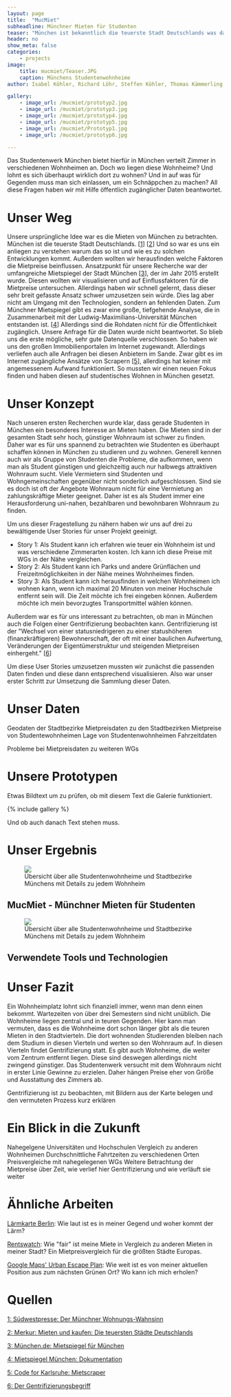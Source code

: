 ```yaml
---
layout: page
title:  "MucMiet"
subheadline: Münchner Mieten für Studenten
teaser: "München ist bekanntlich die teuerste Stadt Deutschlands was das Wohnen angeht. Gleichzeitig ist München eine Großstadt mit vielen Universitäten und Hochschulen. Wie kann man es sich also als Student leisten in einer solch teuren Stadt zu wohnen?"
header: no
show_meta: false
categories:
    - projects
image:
    title: mucmiet/Teaser.JPG
    caption: Münchens Studentenwohnheime
author: Isabel Köhler, Richard Löhr, Steffen Köhler, Thomas Kämmerling

gallery:
    - image_url: /mucmiet/prototyp2.jpg
    - image_url: /mucmiet/prototyp3.jpg
    - image_url: /mucmiet/prototyp4.jpg
    - image_url: /mucmiet/prototyp5.jpg
    - image_url: /mucmiet/Prototyp1.jpg
    - image_url: /mucmiet/prototyp6.jpg

---
```


Das Studentenwerk München bietet hierfür in München verteilt Zimmer in verschiedenen Wohnheimen an. Doch wo liegen diese Wohnheime? Und lohnt es sich überhaupt wirklich dort zu wohnen? Und in auf was für Gegenden muss man sich einlassen, um ein Schnäppchen zu machen? All diese Fragen haben wir mit Hilfe öffentlich zugänglicher Daten beantwortet.

# Unser Weg

Unsere ursprüngliche Idee war es die Mieten von München zu betrachten. München ist die teuerste Stadt Deutschlands. [[1](http://www.swp.de/ulm/nachrichten/politik/der-muenchner-wohnungs-wahnsinn-14301249.html)] [[2](https://www.merkur.de/lokales/muenchen/stadt-muenchen/mieten-und-kaufen-teuersten-staedte-deutschlands-6883818.html)] Und so war es uns ein anliegen zu verstehen warum das so ist und wie es zu solchen Entwicklungen kommt. Außerdem wollten wir herausfinden welche Faktoren die Mietpreise beinflussen.
Ansatzpunkt für unsere Recherche war der umfangreiche Mietspiegel der Stadt München [[3](https://www.muenchen.de/rathaus/Stadtverwaltung/Sozialreferat/Wohnungsamt/Mietspiegel.html#mietspiegel-fr-mnchen-2015_0)], der im Jahr 2015 erstellt wurde. Diesen wollten wir visualisieren und auf Einflussfaktoren für die Mietpreise untersuchen.
Allerdings haben wir schnell gelernt, dass dieser sehr breit gefasste Ansatz schwer umzusetzen sein würde. Dies lag aber nicht am Umgang mit den Technologien, sondern an fehlenden Daten. Zum Münchner Mietspiegel gibt es zwar eine große, tiefgehende Analyse, die in Zusammenarbeit mit der Ludwig-Maximilians-Universität München entstanden ist. [[4](http://www.mietspiegel-muenchen.de/2015/berechnungsprogramm/dokumentation/Dokumentation_MS15.pdf)] Allerdings sind die Rohdaten nicht für die Öffentlichkeit zugänglich. Unsere Anfrage für die Daten wurde nicht beantwortet. So blieb uns die erste mögliche, sehr gute Datenquelle verschlossen.
So haben wir uns den großen Immobilienportalen im Internet zugewandt. Allerdings verliefen auch alle Anfragen bei diesen Anbietern im Sande. Zwar gibt es im Internet zugängliche Ansätze von Scrapern [[5](https://github.com/CodeforKarlsruhe/mietmap-scraper)], allerdings hat keiner mit angemessenem Aufwand funktioniert. So mussten wir einen neuen Fokus finden und haben diesen auf studentisches Wohnen in München gesetzt.

# Unser Konzept

Nach unseren ersten Recherchen wurde klar, dass gerade Studenten in München ein besonderes Interesse an Mieten haben. Die Mieten sind in der gesamten Stadt sehr hoch, günstiger Wohnraum ist schwer zu finden. Daher war es für uns spannend zu betrachten wie Studenten es überhaupt schaffen können in München zu studieren und zu wohnen. Generell kennen auch wir als Gruppe von Studenten die Probleme, die aufkommen, wenn man als Student günstigen und gleichzeitig auch nur halbwegs attraktiven Wohnraum sucht. Viele Vermietern sind Studenten und Wohngemeinschaften gegenüber nicht sonderlich aufgeschlossen. Sind sie es doch ist oft der Angebote Wohnraum nicht für eine Vermietung an zahlungskräftige Mieter geeignet. Daher ist es als Student immer eine Herausforderung uni-nahen, bezahlbaren und bewohnbaren Wohnraum zu finden.

Um uns dieser Fragestellung zu nähern haben wir uns auf drei zu bewältigende User Stories für unser Projekt geeinigt.

* Story 1: Als Student kann ich erfahren wie teuer ein Wohnheim ist und was verschiedene Zimmerarten kosten. Ich kann ich diese Preise mit WGs in der Nähe vergleichen.
* Story 2: Als Student kann ich Parks und andere Grünflächen und Freizeitmöglichkeiten in der Nähe meines Wohnheimes finden.
* Story 3: Als Student kann ich herausfinden in welchen Wohnheimen ich wohnen kann, wenn ich maximal 20 Minuten von meiner Hochschule entfernt sein will. Die Zeit möchte ich frei eingeben können. Außerdem möchte ich mein bevorzugtes Transportmittel wählen können.

Außerdem war es für uns interessant zu betrachten, ob man in München auch die Folgen einer Gentrifizierung beobachten kann.  Gentrifizierung ist der "Wechsel von einer statusniedrigeren zu einer statushöheren (finanzkräftigeren) Bewohnerschaft, der oft mit einer baulichen Aufwertung, Veränderungen der Eigentümerstruktur und steigenden Mietpreisen einhergeht." [[6](https://difu.de/publikationen/difu-berichte-42011/was-ist-eigentlich-gentrifizierung.html)]

Um diese User Stories umzusetzen mussten wir zunächst die passenden Daten finden und diese dann entsprechend visualisieren. Also war unser erster Schritt zur Umsetzung die Sammlung dieser Daten.

# Unser Daten

Geodaten der Stadtbezirke
Mietpreisdaten zu den Stadtbezirken
Mietpreise von Studentewohnheimen
Lage von Studentenwohnheimen
Fahrzeitdaten

Probleme bei Mietpreisdaten zu weiteren WGs

# Unsere Prototypen

Etwas Bildtext um zu prüfen, ob mit diesem Text die Galerie funktioniert.

{% include gallery %}

Und ob auch danach Text stehen muss.

# Unser Ergebnis

<figure>
 <img src="{{ site.urlimg }}/mucmiet/animation.gif" />
   <figcaption >Übersicht über alle Studentenwohnheime und Stadtbezirke Münchens mit Details zu jedem Wohnheim</figcaption>
</figure>

## MucMiet - Münchner Mieten für Studenten

<figure>
 <img src="{{ site.urlimg }}/mucmiet/overview.jpg" />
   <figcaption >Übersicht über alle Studentenwohnheime und Stadtbezirke Münchens mit Details zu jedem Wohnheim</figcaption>
</figure>

## Verwendete Tools und Technologien

# Unser Fazit

Ein Wohnheimplatz lohnt sich finanziell immer, wenn man denn einen bekommt. Wartezeiten von über drei Semestern sind nicht unüblich. Die Wohnheime liegen zentral und in teuren Gegenden. Hier kann man vermuten, dass es die Wohnheime dort schon länger gibt als die teuren Mieten in den Stadtvierteln. Die dort wohnenden Studierenden bleiben nach dem Studium in diesen Vierteln und werten so den Wohnraum auf. In diesen Vierteln findet Gentrifizierung statt. Es  gibt auch Wohnheime, die weiter vom Zentrum entfernt liegen. Diese sind deswegen allerdings nicht zwingend günstiger. Das Studentenwerk versucht mit dem Wohnraum nicht in erster Linie Gewinne zu erzielen. Daher hängen Preise eher von Größe und Ausstattung des Zimmers ab.

Gentrifizierung ist zu beobachten, mit Bildern aus der Karte belegen und den vermuteten Prozess kurz erklären

# Ein Blick in die Zukunft

Nahegelgene Universitäten und Hochschulen
Vergleich zu anderen Wohnheimen
Durchschnittliche Fahrtzeiten zu verschiedenen Orten
Preisvergleiche mit nahegelegenen WGs
Weitere Betrachtung der Mietpreise über Zeit, wie verlief hier Gentrifizierung und wie verläuft sie weiter

# Ähnliche Arbeiten

[Lärmkarte Berlin](http://interaktiv.morgenpost.de/laermkarte-berlin/): Wie laut ist es in meiner Gegend und woher kommt der Lärm?

[Rentswatch](http://www.rentswatch.com/#!/): Wie "fair" ist meine Miete in Vergleich zu anderen Mieten in meiner Stadt? Ein Mietpreisvergleich für die größten Städte Europas.

[Google Maps' Urban Escape Plan](https://www.thinkwithgoogle.com/campaigns/google-maps-urban-escape-plan.html): Wie weit ist es von meiner aktuellen Position aus zum nächsten Grünen Ort? Wo kann ich mich erholen?

# Quellen

[1: Südwestpresse: Der Münchner Wohnungs-Wahnsinn](http://www.swp.de/ulm/nachrichten/politik/der-muenchner-wohnungs-wahnsinn-14301249.html)

[2: Merkur: Mieten und kaufen: Die teuersten Städte Deutschlands](https://www.merkur.de/lokales/muenchen/stadt-muenchen/mieten-und-kaufen-teuersten-staedte-deutschlands-6883818.html)

[3: München.de: Mietspiegel für München](https://www.muenchen.de/rathaus/Stadtverwaltung/Sozialreferat/Wohnungsamt/Mietspiegel.html#mietspiegel-fr-mnchen-2015_0)

[4: Mietspiegel München: Dokumentation](http://www.mietspiegel-muenchen.de/2015/berechnungsprogramm/dokumentation/Dokumentation_MS15.pdf)

[5: Code for Karlsruhe: Mietscraper](https://github.com/CodeforKarlsruhe/mietmap-scraper)

[6: Der Gentrifizierungsbegriff](https://difu.de/publikationen/difu-berichte-42011/was-ist-eigentlich-gentrifizierung.html)
